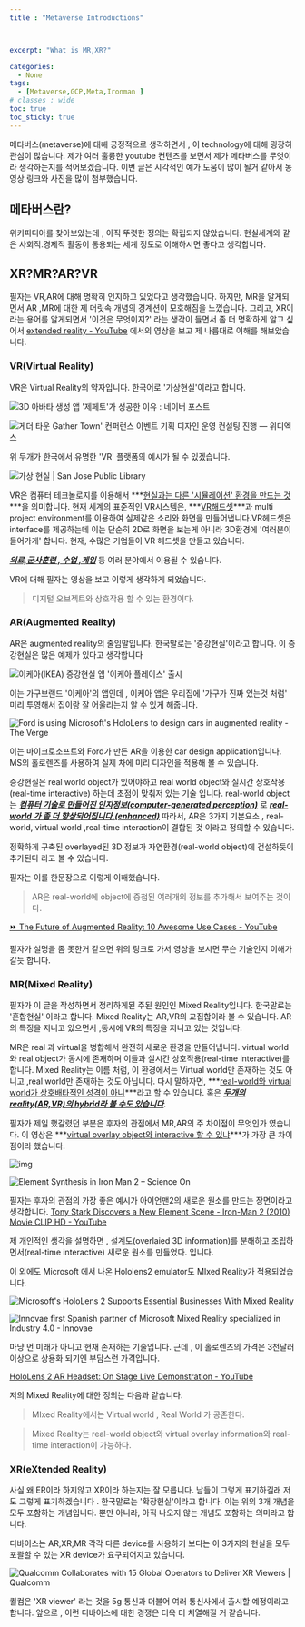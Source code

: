 ```yaml
---
title : "Metaverse Introductions"



excerpt: "What is MR,XR?"

categories:
  - None
tags:
  - [Metaverse,GCP,Meta,Ironman ]
# classes : wide
toc: true
toc_sticky: true
---
```

메타버스(metaverse)에 대해 긍정적으로 생각하면서 , 이 technology에 대해 굉장히 관심이 많습니다. 제가 여러 훌륭한 youtube 컨텐츠를 보면서 제가 메타버스를 무엇이라 생각하는지를 적어보겠습니다. 이번 글은 시각적인 예가 도움이 많이 될거 같아서 동영상 링크와 사진을 많이 첨부했습니다.

## 메타버스란?

위키피디아를 찾아보았는데 , 아직 뚜렷한 정의는 확립되지 않았습니다. 현실세계와 같은 사회적.경제적 활동이 통용되는 세계 정도로 이해하시면 좋다고 생각합니다. 

## XR?MR?AR?VR

필자는 VR,AR에 대해 명확히 인지하고 있었다고 생각했습니다. 하지만, MR을 알게되면서 AR ,MR에 대한 제 머릿속 개념의 경계션이 모호해짐을 느꼈습니다. 그리고, XR이라는 용어를 알게되면서 '이것은 무엇이지?' 라는 생각이 들면서 좀 더 명확하게 알고 싶어서 [extended reality - YouTube](https://www.youtube.com/results?search_query=extended+reality)   에서의 영상을 보고 제 나름대로 이해를 해보았습니다.

### VR(Virtual Reality)

VR은 Virtual Reality의 약자입니다. 한국어로 '가상현실'이라고 합니다. 

![3D 아바타 생성 앱 &#39;제페토&#39;가 성공한 이유 : 네이버 포스트](https://post-phinf.pstatic.net/MjAxOTAzMjJfMTU4/MDAxNTUzMjEzNjcwNTg4.dzX9n15HAW2BV0-ME5q3JwXewTQAGCTrw_GQLyGMtXAg.jYxJEuEWudWwlkHHK7T-7ba-da76iaiwtmeWfANEdC0g.JPEG/01.jpg?type=w1200)

![게더 타운 Gather Town&#39; 컨퍼런스 이벤트 기획 디자인 운영 컨설팅 진행 — 위디엑스](https://images.squarespace-cdn.com/content/v1/54d0280ae4b0424c03ab6474/1628660376601-CYGB2MYR8ZCJIIC4ZIWP/gather.png)

위 두개가 한국에서 유명한 'VR' 플랫폼의 예시가 될 수 있겠습니다. 

![가상 현실 | San Jose Public Library](https://www.sjpl.org/sites/default/files/styles/hero_image/public/2019-09/virtual-reality-1400.jpg?h=1dd3d00d&itok=YlY2OAn9)

VR은 컴퓨터 테크놀로지를 이용해서 ***<u>현실과는 다른 '시뮬레이션' 환경을 만드는 것</u>***을 의미합니다. 현재 세계의 표준적인 VR시스템은, ***<u>VR해드셋</u>***과  multi project environment를 이용하여 실제같은 소리와 화면을 만들어냅니다.VR헤드셋은 interface를 제공하는데 이는 단순히 2D로 화면을 보는게 아니라 3D환경에 '여러분이 들어가게' 합니다. 현재, 수많은 기업들이 VR 헤드셋을 만들고 있습니다.

***<u>의료,군사훈련 , 수업 ,게임</u>*** 등 여러 분야에서 이용될 수 있습니다.



VR에 대해 필자는 영상을 보고 이렇게 생각하게 되었습니다.

> 디지털 오브젝트와 상호작용 할 수 있는 환경이다.

### AR(Augmented Reality)

AR은 augmented reality의 줄임말입니다. 한국말로는 '증강현실'이라고 합니다. 이 증강현실은  많은 예제가 있다고 생각합니다

![이케아(IKEA) 증강현실 앱 &#39;이케아 플레이스&#39; 출시](https://img1.daumcdn.net/thumb/R1280x0.fpng/?fname=http://t1.daumcdn.net/brunch/service/user/31P8/image/AdJsO8RbxBWKqt-RUyuRXaM9r1U.png)

이는 가구브랜드 '이케아'의 앱인데 , 이케아 앱은 우리집에 '가구가 진짜 있는것 처럼' 미리 투영해서 집이랑 잘 어울리는지 알 수 있게 해줍니다. 

![Ford is using Microsoft&#39;s HoloLens to design cars in augmented reality -  The Verge](https://cdn.vox-cdn.com/thumbor/82ZddWlkmt8I1GTeLmSKPBfto8o=/1400x1050/filters:format(jpeg)/cdn.vox-cdn.com/uploads/chorus_asset/file/9294031/d94ff5b2b49c76228e6477c26c5bb91f.jpg)

이는 마이크로소프트와 Ford가 만든 AR을 이용한 car design application입니다. MS의 홀로렌즈를 사용하여 실제 차에 미리 디자인을 적용해 볼 수 있습니다.

증강현실은 real world object가 있어야하고 real world object와 실시간 상호작용(real-time interactive) 하는데 초점이 맞춰저 있는 기술 입니다. real-world object는 ***<u>컴퓨터 기술로 만들어진 인지정보(computer-generated perception)</u>*** 로 ***<u>real-world 가 좀 더 향상되어집니다.(enhanced)</u>***   따라서, AR은 3가지 기본요소  , real-world, virtual world ,real-time interaction이 결합된 것 이라고 정의할 수 있습니다.

정확하게 구축된 overlayed된 3D 정보가 자연환경(real-world object)에 건설하듯이 추가된다 라고 볼 수 있습니다.

필자는 이를 한문장으로 이렇게 이해했습니다.

> AR은 real-world에 object에  중첩된 여러개의 정보를 추가해서 보여주는 것이다. 

[⏩ The Future of Augmented Reality: 10 Awesome Use Cases - YouTube](https://www.youtube.com/watch?v=WxzcD04rwc8)

필자가 설명을 좀 못한거 같으면 위의 링크로 가서 영상을 보시면 무슨 기술인지 이해가 갈듯 합니다.

### MR(Mixed Reality)

필자가 이 글을 작성하면서 정리하게된 주된 원인인 Mixed Reality입니다. 한국말로는 '혼합현실' 이라고 합니다. Mixed Reality는 AR,VR의 교집합이라 볼 수 있습니다. AR의 특징을 지니고 있으면서 ,동시에 VR의 특징을 지니고 있는 것입니다.

MR은 real 과 virtual을 병합해서 완전히 새로운 환경을 만들어냅니다.  virtual world 와 real object가 동시에 존재하며 이들과 실시간 상호작용(real-time interactive)를 합니다. Mixed Reality는 이름 처럼, 이 환경에서는 Virtual world만 존재하는 것도 아니고 ,real world만 존재하는 것도 아닙니다. 다시 말하자면, ***<u>real-world와 virtual world가 상호배타적인 성격이 아니</u>***라고 할 수 있습니다. 혹은 ***<u>두개의 reality(AR,VR)의 hybrid라 볼 수도 있습니다</u>***.  

필자가 제일 했갈렸던 부분은 후자의 관점에서 MR,AR의 주 차이점이 무엇인가 였습니다. 이 영상은 ***<u>virtual overlay object와 interactive 할 수 있냐</u>***가 가장 큰 차이점이라 했습니다. 

![img](https://i.pinimg.com/564x/81/7d/d9/817dd9b504de0a0d9c543a8da4f10a3c.jpg)

![Element Synthesis in Iron Man 2 – Science On](https://scienceonblog.files.wordpress.com/2016/06/map-element.jpg?w=616)

필자는  후자의 관점의 가장 좋은 예시가 아이언맨2의 새로운 원소를 만드는 장면이라고 생각합니다. [Tony Stark Discovers a New Element Scene - Iron-Man 2 (2010) Movie CLIP HD - YouTube](https://www.youtube.com/watch?v=Ddk9ci6geSs)

제 개인적인 생각을 설명하면 , 설계도(overlaied 3D information)를 분해하고 조립하면서(real-time interactive) 새로운 원소를 만들었다. 입니다.

이 외에도 Microsoft 에서 나온 Hololens2 emulator도 MIxed Reality가 적용되었습니다.

![Microsoft&#39;s HoloLens 2 Supports Essential Businesses With Mixed Reality](http://gravityjack.com/wp-content/uploads/2020/12/msft-hololens-2.jpeg)



![Innovae first Spanish partner of Microsoft Mixed Reality specialized in  Industry 4.0 - Innovae](https://www.innovae.eu/wp-content/uploads/2018/10/imagenSaam-1024x446.jpg)

마냥 먼 미래가 아니고 현재 존재하는 기술입니다. 근데 , 이 홀로렌즈의 가격은 3천달러 이상으로 상용화 되기엔 부담스런 가격입니다.

[HoloLens 2 AR Headset: On Stage Live Demonstration - YouTube](https://www.youtube.com/watch?v=uIHPPtPBgHk)

저의 Mixed Reality에 대한 정의는 다음과 같습니다.

> MIxed Reality에서는 Virtual world , Real World 가 공존한다.

> Mixed Reality는 real-world object와 virtual overlay information와 real-time interaction이 가능하다.

### XR(eXtended Reality)

사실 왜 ER이라 하지않고 XR이라 하는지는 잘 모릅니다. 남들이 그렇게 표기하길래 저도 그렇게 표기하겠습니다 . 한국말로는 '확장현실'이라고 합니다. 이는 위의 3개 개념을 모두 포함하는 개념입니다. 뿐만 아니라, 아직 나오지 않는 개념도 포함하는 의미라고 합니다.

디바이스는 AR,XR,MR 각각 다른 device를 사용하기 보다는 이 3가지의 현실을 모두 포괄할 수 있는 XR device가 요구되어지고 있습니다.

![Qualcomm Collaborates with 15 Global Operators to Deliver XR Viewers |  Qualcomm](https://www.qualcomm.com/sites/ember/files/styles/optimize/public/press-releases/managed-images/asset_1_xr_viewer_devices.jpg?itok=uoMV10_W)

퀄컴은 'XR viewer' 라는 것을 5g 통신과 더불어 여러 통신사에서 출시할 예정이라고 합니다. 앞으로 , 이런 디바이스에 대한 경쟁은 더욱 더 치열해질 거 같습니다.